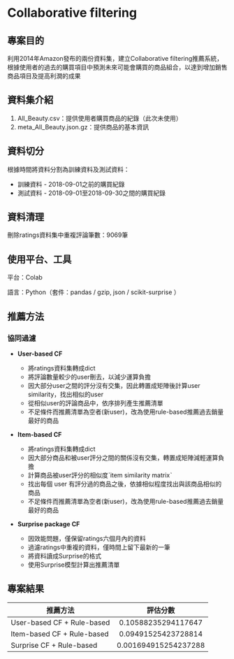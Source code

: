 # Collaborative filtering
## 專案目的
利用2014年Amazon發布的兩份資料集，建立Collaborative filtering推薦系統，根據使用者的過去的購買項目中預測未來可能會購買的商品組合，以達到增加銷售商品項目及提高利潤的成果
## 資料集介紹
1. All_Beauty.csv：提供使用者購買商品的紀錄（此次未使用）
2. meta_All_Beauty.json.gz：提供商品的基本資訊
      
## 資料切分
根據時間將資料分割為訓練資料及測試資料：
* 訓練資料 - 2018-09-01之前的購買紀錄
* 測試資料 - 2018-09-01至2018-09-30之間的購買紀錄

## 資料清理
刪除ratings資料集中重複評論筆數：9069筆

## 使用平台、工具
平台：Colab

語言：Python（套件：pandas / gzip, json / scikit-surprise ）

## 推薦方法
### 協同過濾

* **User-based CF**
   * 將ratings資料集轉成dict
   * 將評論數量較少的user刪去，以減少運算負擔
   * 因大部分user之間的評分沒有交集，因此轉置成矩陣後計算user similarity，找出相似的user
   * 從相似user的評論商品中，依序排列產生推薦清單
   * 不足條件而推薦清單為空者(新user)，改為使用rule-based推薦過去銷量最好的商品

* **Item-based CF**
   * 將ratings資料集轉成dict
   * 因大部分商品和被user評分之間的關係沒有交集，轉置成矩陣減輕運算負擔
   * 計算商品被user評分的相似度ˋitem similarity matrixˋ
   * 找出每個 user 有評分過的商品之後，依據相似程度找出與該商品相似的商品
   * 不足條件而推薦清單為空者(新user)，改為使用rule-based推薦過去銷量最好的商品

* **Surprise package CF**
   * 因效能問題，僅保留ratings六個月內的資料
   * 過濾ratings中重複的資料，僅時間上留下最新的一筆
   * 將資料讀成Surprise的格式
   * 使用Surprise模型計算出推薦清單


## 專案結果


推薦方法             | 評估分數             
--------------------|:-------------------:
User-based CF + Rule-based  | 0.10588235294117647
Item-based CF + Rule-based  | 0.09491525423728814
Surprise CF + Rule-based    | 0.001694915254237288

